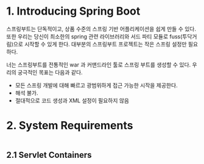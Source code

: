 # 1. Introducing Spring Boot
스프링부트는 단독적이고, 상품 수준의 스프링 기반 어플리케이션을 쉽게 만들 수 있다. 또한 우리는 당신이 최소한의 spring 관련 라이브러리와 서드 파티 모듈로 fuss(투닥거림)으로 시작할 수 있게 한다. 대부분의 스프링부트 프로젝트는 작은 스프링 설정만 필요하다.

너는 스프링부트를 전통적인 war 과 커맨드라인 툴로 스프링 부트를 생성할 수 있다.
우리의 궁극적인 목표는 다음과 같다.
- 모든 스프링 개발에 대해 빠르고 광범위하게 접근 가능한 시작을 제공한다.
- 해석 불가.
- 절대적으로 코드 생성과 XML 설정이 필요하지 않음

# 2. System Requirements
``` 사진
```

## 2.1 Servlet Containers

``` 사진
```

